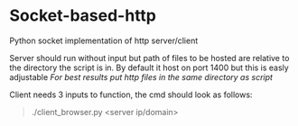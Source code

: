 # Socket-based-http
Python socket implementation of http server/client 

Server should run without input but path of files to be hosted are relative to the directory the script is in. By default it host on port 1400 but this is easly adjustable
*For best results put http files in the same directory as script*

Client needs 3 inputs to function, the cmd should look as follows:
> ./client_browser.py <server ip/domain> <port> <filename>
